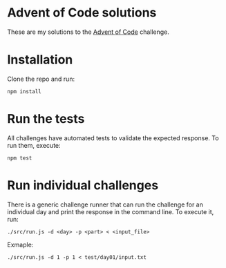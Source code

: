 Advent of Code solutions
========================

These are my solutions to the [Advent of Code](http://adventofcode.com/) challenge.

Installation
============
Clone the repo and run:

```
npm install
```

Run the tests
=============

All challenges have automated tests to validate the expected response. To run them, execute:

```
npm test
```

Run individual challenges
=========================

There is a generic challenge runner that can run the challenge for an individual day and print the response in the command line. To execute it, run:

```
./src/run.js -d <day> -p <part> < <input_file>
```

Exmaple:

```
./src/run.js -d 1 -p 1 < test/day01/input.txt
```